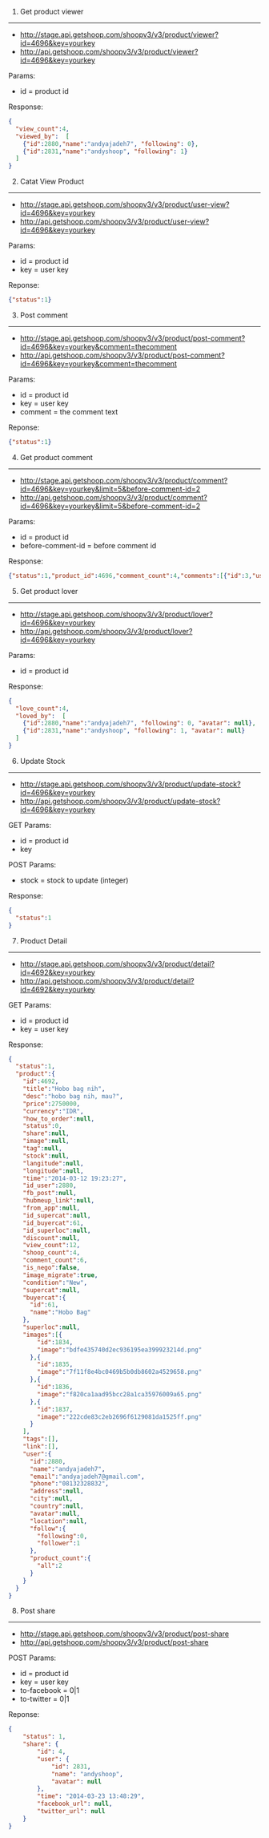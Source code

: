 1. Get product viewer
----------------------

- http://stage.api.getshoop.com/shoopv3/v3/product/viewer?id=4696&key=yourkey
- http://api.getshoop.com/shoopv3/v3/product/viewer?id=4696&key=yourkey

Params:
- id = product id

Response:

```json
{
  "view_count":4,
  "viewed_by":  [
    {"id":2880,"name":"andyajadeh7", "following": 0},
    {"id":2831,"name":"andyshoop", "following": 1}
  ]
}
```

2. Catat View Product
----------------------

- http://stage.api.getshoop.com/shoopv3/v3/product/user-view?id=4696&key=yourkey
- http://api.getshoop.com/shoopv3/v3/product/user-view?id=4696&key=yourkey

Params:
- id = product id
- key = user key

Reponse:

```json
{"status":1}
```

3. Post comment
----------------

- http://stage.api.getshoop.com/shoopv3/v3/product/post-comment?id=4696&key=yourkey&comment=thecomment
- http://api.getshoop.com/shoopv3/v3/product/post-comment?id=4696&key=yourkey&comment=thecomment

Params:
- id = product id
- key = user key
- comment = the comment text

Reponse:

```json
{"status":1}
```

4. Get product comment
-----------------------

- http://stage.api.getshoop.com/shoopv3/v3/product/comment?id=4696&key=yourkey&limit=5&before-comment-id=2
- http://api.getshoop.com/shoopv3/v3/product/comment?id=4696&key=yourkey&limit=5&before-comment-id=2

Params:
- id = product id
- before-comment-id = before comment id

Response:

```json
{"status":1,"product_id":4696,"comment_count":4,"comments":[{"id":3,"user":{"name":"andyshoop","avatar":null},"time":"2014-03-17 15:12:39","comment":"haha"},{"id":4,"user":{"name":"andyshoop","avatar":null},"time":"2014-03-17 15:17:08","comment":"haha"}]}
```

5. Get product lover
----------------------

- http://stage.api.getshoop.com/shoopv3/v3/product/lover?id=4696&key=yourkey
- http://api.getshoop.com/shoopv3/v3/product/lover?id=4696&key=yourkey

Params:
- id = product id

Response:

```json
{
  "love_count":4,
  "loved_by":  [
    {"id":2880,"name":"andyajadeh7", "following": 0, "avatar": null},
    {"id":2831,"name":"andyshoop", "following": 1, "avatar": null}
  ]
}
```

6. Update Stock
----------------

- http://stage.api.getshoop.com/shoopv3/v3/product/update-stock?id=4696&key=yourkey
- http://api.getshoop.com/shoopv3/v3/product/update-stock?id=4696&key=yourkey

GET Params:
- id = product id
- key

POST Params:
- stock = stock to update (integer)

Response:

```json
{
  "status":1
}
```

7. Product Detail
------------------

- http://stage.api.getshoop.com/shoopv3/v3/product/detail?id=4692&key=yourkey
- http://api.getshoop.com/shoopv3/v3/product/detail?id=4692&key=yourkey

GET Params:
- id = product id
- key = user key

Response:

```json
{
  "status":1,
  "product":{
    "id":4692,
    "title":"Hobo bag nih",
    "desc":"hobo bag nih, mau?",
    "price":2750000,
    "currency":"IDR",
    "how_to_order":null,
    "status":0,
    "share":null,
    "image":null,
    "tag":null,
    "stock":null,
    "langitude":null,
    "longitude":null,
    "time":"2014-03-12 19:23:27",
    "id_user":2880,
    "fb_post":null,
    "hubmeup_link":null,
    "from_app":null,
    "id_supercat":null,
    "id_buyercat":61,
    "id_superloc":null,
    "discount":null,
    "view_count":12,
    "shoop_count":4,
    "comment_count":6,
    "is_nego":false,
    "image_migrate":true,
    "condition":"New",
    "supercat":null,
    "buyercat":{
      "id":61,
      "name":"Hobo Bag"
    },
    "superloc":null,
    "images":[{
        "id":1834,
        "image":"bdfe435740d2ec936195ea399923214d.png"
      },{
        "id":1835,
        "image":"7f11f8e4bc0469b5b0db8602a4529658.png"
      },{
        "id":1836,
        "image":"f820ca1aad95bcc28a1ca35976009a65.png"
      },{
        "id":1837,
        "image":"222cde83c2eb2696f6129081da1525ff.png"
      }
    ],
    "tags":[],
    "link":[],
    "user":{
      "id":2880,
      "name":"andyajadeh7",
      "email":"andyajadeh7@gmail.com",
      "phone":"08132328832",
      "address":null,
      "city":null,
      "country":null,
      "avatar":null,
      "location":null,
      "follow":{
        "following":0,
        "follower":1
      },
      "product_count":{
        "all":2
      }
    }
  }
}
```

8. Post share
--------------

- http://stage.api.getshoop.com/shoopv3/v3/product/post-share
- http://api.getshoop.com/shoopv3/v3/product/post-share

POST Params:
- id = product id
- key = user key
- to-facebook = 0|1
- to-twitter  = 0|1

Reponse:

```json
{
    "status": 1,
    "share": {
        "id": 4,
        "user": {
            "id": 2831,
            "name": "andyshoop",
            "avatar": null
        },
        "time": "2014-03-23 13:48:29",
        "facebook_url": null,
        "twitter_url": null
    }
}
```
